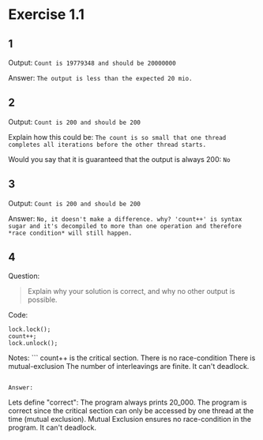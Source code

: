 # Exercise 1.1

## 1
Output: ```Count is 19779348 and should be 20000000```

Answer: ```The output is less than the expected 20 mio.```

## 2
Output: ```Count is 200 and should be 200```

Explain how this could be: ```The count is so small that one thread completes all iterations before the other thread starts.```

Would you say that it is guaranteed that the output is always 200: ```No``` 

## 3
Output: ```Count is 200 and should be 200```

Answer: ```No, it doesn't make a difference. why? 'count++' is syntax sugar and it's decompiled to more than one operation and therefore *race condition* will still happen.```

## 4

Question:
> Explain why your solution is correct, and why no other output is possible.

Code:
```
lock.lock();
count++;
lock.unlock();
```

Notes: ```
count++ is the critical section.
There is no race-condition
There is mutual-exclusion
The number of interleavings are finite.
It can't deadlock.
```

Answer:
```
Lets define "correct": The program always prints 20_000.
The program is correct since the critical section can only be accessed by one thread at the time (mutual exclusion). Mutual Exclusion ensures no race-condition in the program.
It can't deadlock.
```